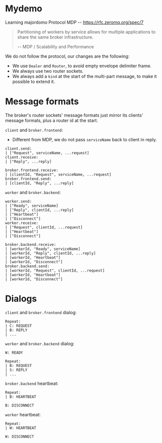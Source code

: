 # Mydemo

Learning majordomo Protocol MDP -- https://rfc.zeromq.org/spec/7

> Partitioning of workers by service allows for multiple applications
> to share the same broker infrastructure.
>
> -- MDP / Scalability and Performance

We do not follow the protocol, our changes are the following:

- We use `Dealer` and `Router`, to avoid empty envelope delimiter frame.
- We always use two router sockets.
- We always add a `kind` at the start of the multi-part message,
  to make it possible to extend it.

# Message formats

The broker's router sockets' message formats
just mirror its clients' message formats,
plus a router id at the start.

`client` and `broker.frontend`:

- Different from MDP, we do not pass `serviceName` back to client in reply.

```
client.send:
| ["Request", serviceName, ...request]
client.receive:
| ["Reply", ...reply]

broker.frontend.receive:
| [clientId, "Request", serviceName, ...request]
broker.frontend.send:
| [clientId, "Reply", ...reply]
```

`worker` and `broker.backend`:

```
worker.send:
| ["Ready", serviceName]
| ["Reply", clientId, ...reply]
| ["Heartbeat"]
| ["Disconnect"]
worker.receive:
| ["Request", clientId, ...request]
| ["Heartbeat"]
| ["Disconnect"]

broker.backend.receive:
| [workerId, "Ready", serviceName]
| [workerId, "Reply", clientId, ...reply]
| [workerId, "Heartbeat"]
| [workerId, "Disconnect"]
broker.backend.send:
| [workerId, "Request", clientId, ...request]
| [workerId, "Heartbeat"]
| [workerId, "Disconnect"]
```

# Dialogs

`client` and `broker.frontend` dialog:

```
Repeat:
| C: REQUEST
| B: REPLY
| ...
```

`worker` and `broker.backend` dialog:

```
W: READY

Repeat:
| B: REQUEST
| S: REPLY
| ...
```

`broker.backend` heartbeat:

```
Repeat:
| B: HEARTBEAT

B: DISCONNECT
```

`worker` heartbeat:

```
Repeat:
| W: HEARTBEAT

W: DISCONNECT
```
